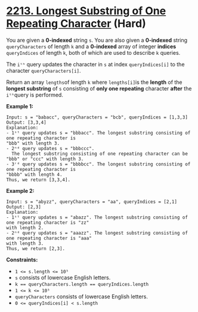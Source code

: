 # [2213. Longest Substring of One Repeating Character][link] (Hard)

[link]: https://leetcode.com/problems/longest-substring-of-one-repeating-character/

You are given a **0-indexed** string `s`. You are also given a **0-indexed** string `queryCharacters`
of length `k` and a **0-indexed** array of integer **indices** `queryIndices` of length `k`, both of
which are used to describe `k` queries.

The `iᵗʰ` query updates the character in `s` at index `queryIndices[i]` to the character
`queryCharacters[i]`.

Return an array `lengths`of length  `k` where `lengths[i]`is the **length** of the **longest
substring** of  `s` consisting of **only one repeating** character **after** the `iᵗʰ`query is
performed.

**Example 1:**

```
Input: s = "babacc", queryCharacters = "bcb", queryIndices = [1,3,3]
Output: [3,3,4]
Explanation:
- 1ˢᵗ query updates s = "bbbacc". The longest substring consisting of one repeating character is
"bbb" with length 3.
- 2ⁿᵈ query updates s = "bbbccc".
  The longest substring consisting of one repeating character can be "bbb" or "ccc" with length 3.
- 3ʳᵈ query updates s = "bbbbcc". The longest substring consisting of one repeating character is
"bbbb" with length 4.
Thus, we return [3,3,4].
```

**Example 2:**

```
Input: s = "abyzz", queryCharacters = "aa", queryIndices = [2,1]
Output: [2,3]
Explanation:
- 1ˢᵗ query updates s = "abazz". The longest substring consisting of one repeating character is "zz"
with length 2.
- 2ⁿᵈ query updates s = "aaazz". The longest substring consisting of one repeating character is "aaa"
with length 3.
Thus, we return [2,3].
```

**Constraints:**

- `1 <= s.length <= 10⁵`
- `s` consists of lowercase English letters.
- `k == queryCharacters.length == queryIndices.length`
- `1 <= k <= 10⁵`
- `queryCharacters` consists of lowercase English letters.
- `0 <= queryIndices[i] < s.length`
